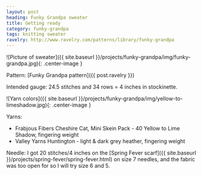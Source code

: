 ```yaml
---
layout: post
heading: Funky Grandpa sweater
title: Getting ready
category: funky-grandpa
tags: knitting sweater
ravelry: http://www.ravelry.com/patterns/library/funky-grandpa
---
```

![Picture of sweater]({{ site.baseurl }}/projects/funky-grandpa/img/funky-grandpa.jpg){: .center-image }

Pattern: [Funky Grandpa pattern]({{ post.ravelry }})

Intended gauge: 24.5 stitches and 34 rows = 4 inches in stockinette.

![Yarn colors]({{ site.baseurl }}/projects/funky-grandpa/img/yellow-to-limeshadow.jpg){: .center-image }

Yarns:

* Frabjous Fibers Cheshire Cat, Mini Skein Pack - 40 Yellow to Lime Shadow, fingering weight
* Valley Yarns Huntington - light & dark grey heather, fingering weight

Needle:
I got 20 stitches/4 inches on the [Spring Fever scarf]({{ site.baseurl }}/projects/spring-fever/spring-fever.html) on size 7 needles, and the fabric was too open for so I will try size 6 and 5.